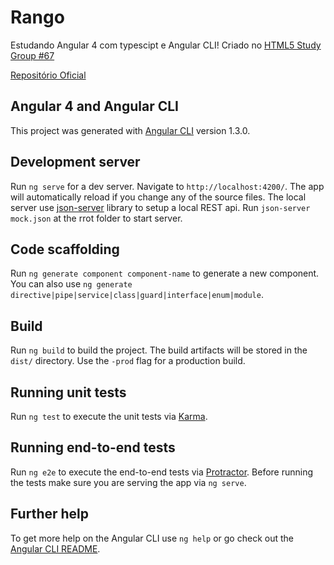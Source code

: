 # Rango
Estudando Angular 4 com typescipt e Angular CLI! Criado no [HTML5 Study Group #67](https://www.meetup.com/GDG-SP/events/242359569/?_af=event&_af_eid=242359569&https=on)

[Repositório Oficial](https://github.com/felipeLeitao/Angular4-IComida)

## Angular 4 and Angular CLI
This project was generated with [Angular CLI](https://github.com/angular/angular-cli) version 1.3.0.

## Development server

Run `ng serve` for a dev server. Navigate to `http://localhost:4200/`. The app will automatically reload if you change any of the source files. The local server use [json-server](https://github.com/roliveira-com/json-server) library to setup a local REST api. Run `json-server mock.json` at the rrot folder to start server.

## Code scaffolding

Run `ng generate component component-name` to generate a new component. You can also use `ng generate directive|pipe|service|class|guard|interface|enum|module`.

## Build

Run `ng build` to build the project. The build artifacts will be stored in the `dist/` directory. Use the `-prod` flag for a production build.

## Running unit tests

Run `ng test` to execute the unit tests via [Karma](https://karma-runner.github.io).

## Running end-to-end tests

Run `ng e2e` to execute the end-to-end tests via [Protractor](http://www.protractortest.org/).
Before running the tests make sure you are serving the app via `ng serve`.

## Further help

To get more help on the Angular CLI use `ng help` or go check out the [Angular CLI README](https://github.com/angular/angular-cli/blob/master/README.md).
